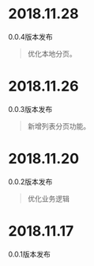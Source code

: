 # 2018.11.28
0.0.4版本发布
> 优化本地分页。

# 2018.11.26
0.0.3版本发布
> 新增列表分页功能。


# 2018.11.20
0.0.2版本发布
> 优化业务逻辑

# 2018.11.17

0.0.1版本发布
